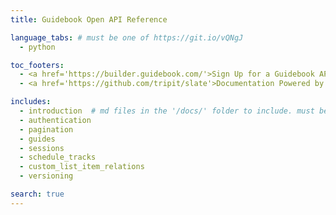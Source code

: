 ```yaml
---
title: Guidebook Open API Reference

language_tabs: # must be one of https://git.io/vQNgJ
  - python

toc_footers:
  - <a href='https://builder.guidebook.com/'>Sign Up for a Guidebook API Key</a>
  - <a href='https://github.com/tripit/slate'>Documentation Powered by Slate</a>

includes:
  - introduction  # md files in the '/docs/' folder to include. must be all lowercase no spaces
  - authentication
  - pagination
  - guides
  - sessions
  - schedule_tracks
  - custom_list_item_relations
  - versioning

search: true
---
```

